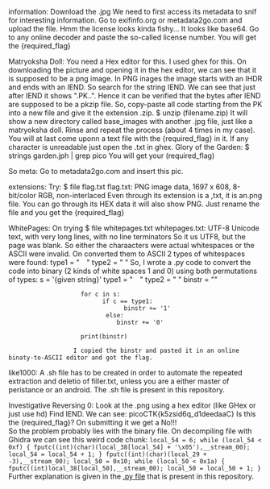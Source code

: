 information:        Download the .jpg
                    We need to first access its metadata to snif for interesting information. Go to exifinfo.org or metadata2go.com and upload the file.
                    Hmm the license looks kinda fishy... It looks like base64.
                    Go to any online decoder and paste the so-called license number. You will get the {required_flag}

Matryoksha Doll:    You need a Hex editor for this. I used ghex for this.
                    On downloading the picture and opening it in the hex editor, we can see that it is supposed to be a png image.
                    In PNG inages the image starts with an IHDR and ends with an IEND. So search for the string IEND.
                    We can see that just after IEND it shows ".PK..".
                    Hence it can be verified that the bytes after IEND are supposed to be a pkzip file. 
                    So, copy-paste all code starting from the PK into a new file and give it the extension .zip.
                        $ unzip (filename.zip)
                    It will show a new directory called base_images with another .jpg file, just like a matryoksha doll.
                    Rinse and repeat the process (about 4 times in my case).
                    You will at last come uponn a text file with the {required_flag} in it.
                    If any character is unreadable just open the .txt in ghex.
Glory of the Garden:
                        $ strings garden.jph | grep pico
                    You will get your (required_flag)
                    
So meta:            Go to metadata2go.com and insert this pic.

extensions:         Try:
                        $ file flag.txt
                        flag.txt: PNG image data, 1697 x 608, 8-bit/color RGB, non-interlaced
                    Even through its extension is a ,txt, it is an.png file.
                    You can go through its HEX data it will also show PNG.
                    Just rename the file and you get the {required_flag}
                    
WhitePages:         On trying
                        $ file whitepages.txt
                        whitepages.txt: UTF-8 Unicode text, with very long lines, with no line terminators
                    So it us UTF8, but the page was blank. So either the charaacters were actual whitespaces or the ASCII were invalid.
                    On converted them to ASCII 2 types of whitespaces were found:
                        type1 = " "
                        type2 = "  "
                    So, I wrote a .py code to convert the code into binary (2 kinds of white spaces 1 and 0) using both permutations of types:
                        s = '{given string}'
                        type1 = " "
                        type2 =  " "
                        binstr = ""

                        for c in s: 
	                          if c == type1:
		                            binstr += '1'
	                           else:
	                              binstr += '0'

                        print(binstr)
                        
                      I copied the binstr and pasted it in an online binaty-to-ASCII editor and got the flag.
		      
like1000:	  		A .sh file has to be created in order to automate the repeated extraction and deletio of filler.txt, unless you are a either master of peristance or an android.
					The .sh file is present in this repository.

Investigative Reversing 0:
		      		Look at the .png using a hex editor (like GHex or just use hd)
		      		Find IEND. We can see:
		          		picoCTK{k5zsid6q_d1deedaaC}
		      		Is this the {required_flag}? On submitting it we get a No!!!  
					So the problem probably lies with the binary file. On decompiling file with Ghidra we can see this weird code chunk:
		          		```
						local_54 = 6;
			  			while (local_54 < 0xf) {
			    			fputc((int)(char)(local_38[local_54] + '\x05'),__stream_00);
			    		local_54 = local_54 + 1;
			  			}
			  			fputc((int)(char)(local_29 + -3),__stream_00);
			  			local_50 = 0x10;
			  			while (local_50 < 0x1a) {
			    			fputc((int)local_38[local_50],__stream_00);
			    			local_50 = local_50 + 1;
			  			}
						```
		      			Further explanation is given in the [.py file](/Investivative_reversing_0.py) that is present in this repository. 
											
